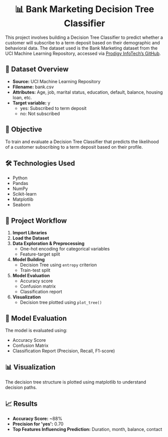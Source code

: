 <h1 align = "center"> 📊 Bank Marketing Decision Tree Classifier </h1> 

This project involves building a Decision Tree Classifier to predict whether a customer will subscribe to a term deposit based on their demographic and behavioral data. The dataset used is the Bank Marketing dataset from the UCI Machine Learning Repository, accessed via [Prodigy InfoTech’s GitHub](https://github.com/Prodigy-InfoTech/data-science-datasets/tree/main/Task%203).


## 📁 Dataset Overview

- **Source:** UCI Machine Learning Repository
- **Filename:** bank.csv
- **Attributes:** Age, job, marital status, education, default, balance, housing loan, etc.
- **Target variable:** y
  - yes: Subscribed to term deposit  
  - no: Not subscribed


## 🚀 Objective

To train and evaluate a Decision Tree Classifier that predicts the likelihood of a customer subscribing to a term deposit based on their profile.


## 🛠️ Technologies Used

- Python
- Pandas
- NumPy
- Scikit-learn
- Matplotlib
- Seaborn


## 📌 Project Workflow

1. **Import Libraries**  
2. **Load the Dataset**
3. **Data Exploration & Preprocessing**
   - One-hot encoding for categorical variables
   - Feature-target split
4. **Model Building**
   - Decision Tree using `entropy` criterion
   - Train-test split
5. **Model Evaluation**
   - Accuracy score
   - Confusion matrix
   - Classification report
6. **Visualization**
   - Decision tree plotted using `plot_tree()`


## 🧪 Model Evaluation

The model is evaluated using:
- Accuracy Score
- Confusion Matrix
- Classification Report (Precision, Recall, F1-score)


## 📊 Visualization

The decision tree structure is plotted using matplotlib to understand decision paths.


## 📈 Results

- **Accuracy Score:** ~88%
- **Precision for 'yes':** 0.70
- **Top Features Influencing Prediction:** Duration, month, balance, contact
